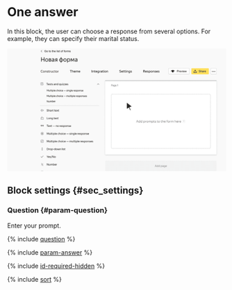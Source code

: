 # One answer

In this block, the user can choose a response from several options. For example, they can specify their marital status.

![](../../_assets/forms/tutorial-single.gif)

## Block settings {#sec_settings}

### Question {#param-question}

Enter your prompt.

{% include [question](../../_includes/forms/question.md) %}

{% include [param-answer](../../_includes/forms/param-answer.md) %}

{% include [id-required-hidden](../../_includes/forms/id-required-hidden.md) %}

{% include [sort](../../_includes/forms/sort.md) %}


